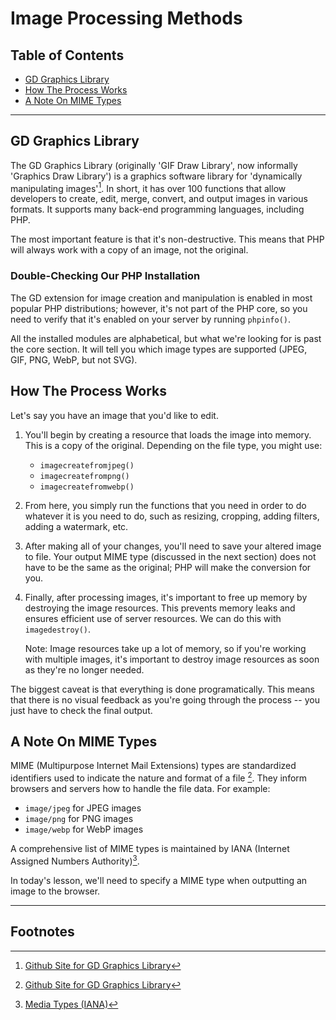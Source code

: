 # Image Processing Methods

## Table of Contents

- [GD Graphics Library](#gd-graphics-library)
- [How The Process Works](#how-the-process-works)
- [A Note On MIME Types](#a-note-on-mime-types)

---

## GD Graphics Library

The GD Graphics Library (originally 'GIF Draw Library', now informally 'Graphics Draw Library') is a graphics software library for 'dynamically manipulating images'[^1]. In short, it has over 100 functions that allow developers to create, edit, merge, convert, and output images in various formats. It supports many back-end programming languages, including PHP. 

The most important feature is that it's non-destructive. This means that PHP will always work with a copy of an image, not the original. 


### Double-Checking Our PHP Installation

The GD extension for image creation and manipulation is enabled in most popular PHP distributions; however, it's not part of the PHP core, so you need to verify that it's enabled on your server by running `phpinfo()`. 

All the installed modules are alphabetical, but what we're looking for is past the core section. It will tell you which image types are supported (JPEG, GIF, PNG, WebP, but not SVG).


## How The Process Works

Let's say you have an image that you'd like to edit.

1. You'll begin by creating a resource that loads the image into memory. This is a copy of the original. Depending on the file type, you might use:

    - `imagecreatefromjpeg()`
    - `imagecreatefrompng()`
    - `imagecreatefromwebp()`

2. From here, you simply run the functions that you need in order to do whatever it is you need to do, such as resizing, cropping, adding filters, adding a watermark, etc. 

3. After making all of your changes, you'll need to save your altered image to file. Your output MIME type (discussed in the next section) does not have to be the same as the original; PHP will make the conversion for you.

4. Finally, after processing images, it's important to free up memory by destroying the image resources. This prevents memory leaks and ensures efficient use of server resources. We can do this with `imagedestroy()`.

    Note: Image resources take up a lot of memory, so if you're working with multiple images, it's important to destroy image resources as soon as they're no longer needed.

The biggest caveat is that everything is done programatically. This means that there is no visual feedback as you're going through the process -- you just have to check the final output.


## A Note On MIME Types
 
MIME (Multipurpose Internet Mail Extensions) types are standardized identifiers used to indicate the nature and format of a file [^1]. They inform browsers and servers how to handle the file data. For example:

  - `image/jpeg` for JPEG images
  - `image/png` for PNG images
  - `image/webp` for WebP images

A comprehensive list of MIME types is maintained by IANA (Internet Assigned Numbers Authority)[^3].

In today's lesson, we'll need to specify a MIME type when outputting an image to the browser. 


---

## Footnotes

[^1]: [Github Site for GD Graphics Library](https://libgd.github.io/)

[^2]: [MIME types (MDN)](https://developer.mozilla.org/en-US/docs/Web/HTTP/Guides/MIME_types)

[^3]: [Media Types (IANA)](https://www.iana.org/assignments/media-types/media-types.xhtml)